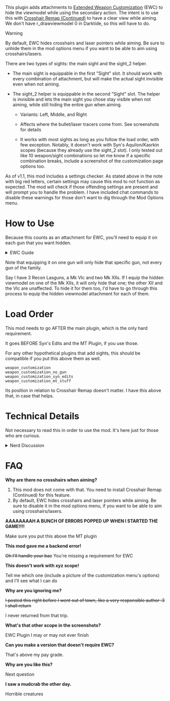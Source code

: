 This plugin adds attachments to [Extended Weapon Customization](https://www.nexusmods.com/warhammer40kdarktide/mods/277) (EWC) to hide the viewmodel while using the secondary action. The intent is to use this with [Crosshair Remap (Continued)](https://www.nexusmods.com/warhammer40kdarktide/mods/253) to have a clear view while aiming. We don't have r_drawviewmodel 0 in Darktide, so this will have to do.
> [!WARNING]
> By default, EWC hides crosshairs and laser pointers while aiming. Be sure to unhide them in the mod options menu if you want to be able to aim using crosshairs/lasers.

There are two types of sights: the main sight and the sight_2 helper.
- The main sight is equippable in the first "Sight" slot. It should work with every combination of attachment, but will make the actual sight invisible even when not aiming.

- The sight_2 helper is equippable in the second "Sight" slot. The helper is invisible and lets the main sight you chose stay visible when not aiming, while still hiding the entire gun when aiming.

   - Variants: Left, Middle, and Right

   - Affects where the bullet/laser tracers come from. See screenshots for details

   - It works with most sights as long as you follow the load order, with few exception. Notably, it doesn't work with Syn's
Aquilon/Kasrkin scopes (because they already use the sight_2 slot). I only tested out like 10 weapon/sight combinations so let me know if a specific combination breaks, include a screenshot of the customization page options too.

As of v1.1, this mod includes a settings checker. As stated above in the note with big red letters, certain settings may cause this mod to not function as expected. The mod will check if those offending settings are present and will prompt you to handle the problem. I have included chat commands to disable these warnings for those don't want to dig through the Mod Options menu.

# How to Use

Because this counts as an attachment for EWC, you'll need to equip it on each gun that you want hidden.
<details>
  <summary>EWC Guide</summary>
  1. Open the customization menu for the weapon, then go to the EWC tab
  
  2. Go to the second 'sight' attachment slot. 
  
  3. Select the version you want.
  
  4. Click Equip on the bottom right.
  Images can be found on nexus page.
</details>

Note that equipping it on one gun will only hide that specific gun, not every gun of the family.

Say I have 3 Recon Lasguns, a Mk VIc and two Mk XIIs. If I equip the hidden viewmodel on one of the Mk XIIs, it will only hide that one; the other XII and the VIc are unaffected. To hide it for them too, I'd have to go through this process to equip the hidden viewmodel attachment for each of them.

# Load Order
This mod needs to go AFTER the main plugin, which is the only hard requirement.

It goes BEFORE Syn's Edits and the MT Plugin, if you use those.

For any other hypothetical plugins that add sights, this should be compatible if you put this above them as well.
```
weapon_customization
weapon_customization_no_gun
weapon_customization_syn_edits
weapon_customization_mt_stuff
```
Its position in relation to Crosshair Remap doesn't matter. I have this above that, in case that helps.

# Technical Details
Not necessary to read this in order to use the mod. It's here just for those who are curious.
<details>
  <summary>Nerd Discussion</summary>
  When making parts for EWC plugins, there's an option that affects the offset from aiming down sights. Normally, you use this to align the crosshair with the center of a custom scope you've made. This plugin instead just pushes the gun way behind you until you can't see it. If you have some unholy FOV that makes it not work (or just want to mess around with it), open <DarktideMods>/weapon_customization_no_gun/scripts/mods/weapon_customization_no_gun/weapon_customization_no_gun.lua and search for Scope Offset; the relevant alignment sections are down there.

The reason this needs to load before any other EWC plugins is so the injected fixes can apply before another plugin tries to use its own scope offset. Once a slot is modified by fixes, another attachment's fixes won't change it. Since most custom scopes need aligning, that would prevent this plugin from moving the weapon behind you (if it was loaded later). That's why it works best when loaded before any other plugins that add sights.

The reason this needs to load before Syn's Edits and the MT Plugin specifically is because it shares attachment slots with them. Some wibbly wobbly timey wimey stuff with how that's implemented under the hood. Putting this below them tends to make the sight_2 options disappear (the ones from the other mods).
</details>

# FAQ
**Why are there no crosshairs when aiming?**

1. This mod does not come with that. You need to install Crosshair Remap (Continued) for this feature.
2. By default, EWC hides crosshairs and laser pointers while aiming. Be sure to disable it in the mod options menu, if you want to be able to
aim using crosshairs/lasers.﻿

**AAAAAAAAH A BUNCH OF ERRORS POPPED UP WHEN I STARTED THE GAME!!!!**

Make sure you put this above the MT plugin

**This mod gave me a backend error!**

~~Oh I'll handle your bac~~ You're missing a requirement for EWC

**This doesn't work with xyz scope!**

Tell me which one (include a picture of the customization menu's options) and I'll see what I can do

**Why are you ignoring me?**

~~I posted this right before I went out of town, like a very responsible author :3 I shall return~~

I never returned from that trip.


**What's that other scope in the screenshots?**

EWC Plugin I may or may not ever finish

**Can you make a version that doesn't require EWC?**

That's above my pay grade.

**Why are you like this?**


Next question

**I saw a mudcrab the other day.**

Horrible creatures 
